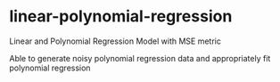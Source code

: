 # linear-polynomial-regression

Linear and Polynomial Regression Model with MSE metric

Able to generate noisy polynomial regression data and appropriately fit polynomial regression
